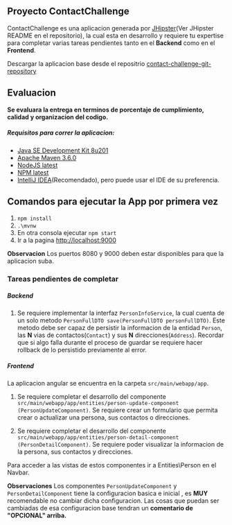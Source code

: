 ## Proyecto ContactChallenge

ContactChallenge es una aplicacion generada por [JHipster](https://www.jhipster.tech/)(Ver JHipster README en el repositorio), la cual esta en desarrollo y requiere tu expertise para completar varias tareas pendientes tanto en el **Backend** como en el **Frontend**.

Descargar la aplicacion base desde el repositrio [contact-challenge-git-repository](https://github.com/ncalderon/contact-challenge)

## Evaluacion

**Se evaluara la entrega en terminos de porcentaje de cumplimiento, calidad y organizacion del codigo.**

##### Requisitos para correr la aplicacion:

-   [Java SE Development Kit 8u201](https://www.oracle.com/technetwork/java/javase/downloads/jdk8-downloads-2133151.html)
-   [Apache Maven 3.6.0](https://maven.apache.org/download.cgi)
-   [NodeJS latest](https://nodejs.org/en/)
-   [NPM latest](https://docs.npmjs.com/try-the-latest-stable-version-of-npm)
-   [IntelliJ IDEA](https://www.jetbrains.com/idea/)(Recomendado), pero puede usar el IDE de su preferencia.

## Comandos para ejecutar la App por primera vez

1. `npm install`
2. `.\mvnw`
3. En otra consola ejecutar `npm start`
4. Ir a la pagina [http://localhost:9000](http://localhost:9000)

**Observacion**
Los puertos 8080 y 9000 deben estar disponibles para que la aplicacion suba.

### Tareas pendientes de completar

##### Backend

1. Se requiere implementar la interfaz `PersonInfoService`, la cual cuenta de un solo metodo `PersonFullDTO save(PersonFullDTO personFullDTO)`. Este metodo debe ser capaz de persistir la informacion de la entidad `Person`, las **N** vias de contactos(`Contact`) y sus **N** direcciones(`Address`). Recordar que si algo falla durante el proceso de guardar se requiere hacer rollback de lo persistido previamente al error.

##### Frontend

La aplicacion angular se encuentra en la carpeta `src/main/webapp/app`.

1. Se requiere completar el desarrollo del componente `src/main/webapp/app/entities/person-update-component (PersonUpdateComponent)`. Se requiere crear un formulario que permita crear o actualizar una persona, sus contactos o direcciones.

2. Se requiere completar el desarrollo del componente `src/main/webapp/app/entities/person-detail-component (PersonDetailComponent)`. Se requiere poder visualizar la informacion de la persona, sus contactos y direcciones.

Para acceder a las vistas de estos componentes ir a Entities\Person en el Navbar.

**Observaciones**
Los componentes `PersonUpdateComponent` y `PersonDetailComponent` tiene la configuracion basica e inicial , es **MUY** recomendable no cambiar dicha configuracion. Las cosas que puedan ser cambiadas de esa configuracion base tendran un **comentario de "OPCIONAL" arriba.**
